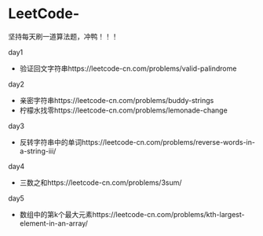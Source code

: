 # LeetCode-
坚持每天刷一道算法题，冲鸭！！！

day1 

- 验证回文字符串https://leetcode-cn.com/problems/valid-palindrome 

day2

- 亲密字符串https://leetcode-cn.com/problems/buddy-strings
- 柠檬水找零https://leetcode-cn.com/problems/lemonade-change

day3

- 反转字符串中的单词https://leetcode-cn.com/problems/reverse-words-in-a-string-iii/

day4

- 三数之和https://leetcode-cn.com/problems/3sum/

day5

- 数组中的第k个最大元素https://leetcode-cn.com/problems/kth-largest-element-in-an-array/